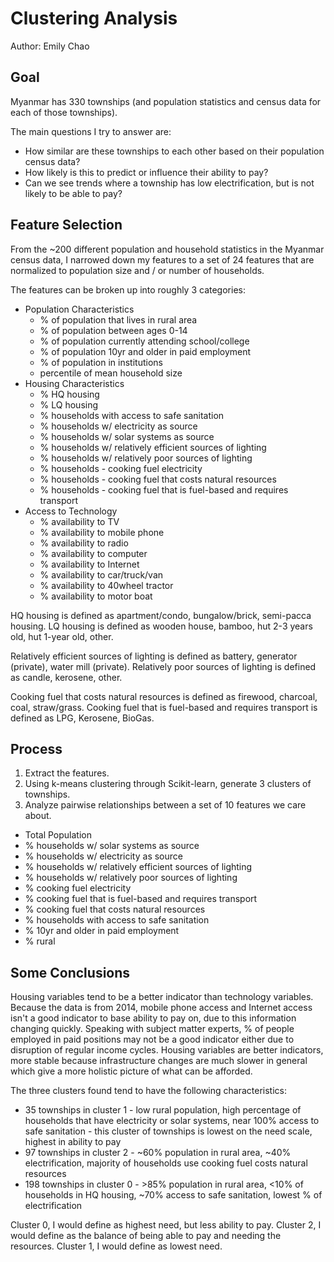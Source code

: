 # Clustering Analysis

Author: Emily Chao

## Goal

Myanmar has 330 townships (and population statistics and census data for each of those townships).

The main questions I try to answer are:
- How similar are these townships to each other based on their population census data?
- How likely is this to predict or influence their ability to pay?
- Can we see trends where a township has low electrification, but is not likely to be able to pay?

## Feature Selection

From the ~200 different population and household statistics in the Myanmar census data, I narrowed down my features to a set of 24 features that are normalized to population size and / or number of households.

The features can be broken up into roughly 3 categories:
- Population Characteristics
  - % of population that lives in rural area
  - % of population between ages 0-14
  - % of population currently attending school/college
  - % of population 10yr and older in paid employment
  - % of population in institutions
  - percentile of mean household size
- Housing Characteristics
  - % HQ housing
  - % LQ housing
  - % households with access to safe sanitation
  - % households w/ electricity as source
  - % households w/ solar systems as source
  - % households w/ relatively efficient sources of lighting
  - % households w/ relatively poor sources of lighting
  - % households - cooking fuel electricity
  - % households - cooking fuel that costs natural resources
  - % households - cooking fuel that is fuel-based and requires transport
- Access to Technology
  - % availability to TV
  - % availability to mobile phone
  - % availability to radio
  - % availability to computer
  - % availability to Internet
  - % availability to car/truck/van
  - % availability to 40wheel tractor
  - % availability to motor boat

HQ housing is defined as apartment/condo, bungalow/brick, semi-pacca housing.
LQ housing is defined as wooden house, bamboo, hut 2-3 years old, hut 1-year old, other.

Relatively efficient sources of lighting is defined as battery, generator (private), water mill (private).
Relatively poor sources of lighting is defined as candle, kerosene, other.

Cooking fuel that costs natural resources is defined as firewood, charcoal, coal, straw/grass.
Cooking fuel that is fuel-based and requires transport is defined as LPG, Kerosene, BioGas.

## Process

1. Extract the features.
2. Using k-means clustering through Scikit-learn, generate 3 clusters of townships.
3. Analyze pairwise relationships between a set of 10 features we care about.
  - Total Population
  - % households w/ solar systems as source
  - % households w/ electricity as source
  - % households w/ relatively efficient sources of lighting
  - % households w/ relatively poor sources of lighting
  - % cooking fuel electricity
  - % cooking fuel that is fuel-based and requires transport
  - % cooking fuel that costs natural resources
  - % households with access to safe sanitation
  - % 10yr and older in paid employment
  - % rural

## Some Conclusions

Housing variables tend to be a better indicator than technology variables. Because the data is from 2014, mobile phone access and Internet access isn't a good indicator to base ability to pay on, due to this information changing quickly. Speaking with subject matter experts, % of people employed in paid positions may not be a good indicator either due to disruption of regular income cycles. Housing variables are better indicators, more stable because infrastructure changes are much slower in general which give a more holistic picture of what can be afforded.

The three clusters found tend to have the following characteristics:
- 35 townships in cluster 1 - low rural population, high percentage of households that have electricity or solar systems, near 100% access to safe sanitation - this cluster of townships is lowest on the need scale, highest in ability to pay
- 97 townships in cluster 2 - ~60% population in rural area, ~40% electrification, majority of households use cooking fuel costs natural resources
- 198 townships in cluster 0 - >85% population in rural area, <10% of households in HQ housing, ~70% access to safe sanitation, lowest % of electrification

Cluster 0, I would define as highest need, but less ability to pay. Cluster 2, I would define as the balance of being able to pay and needing the resources. Cluster 1, I would define as lowest need.